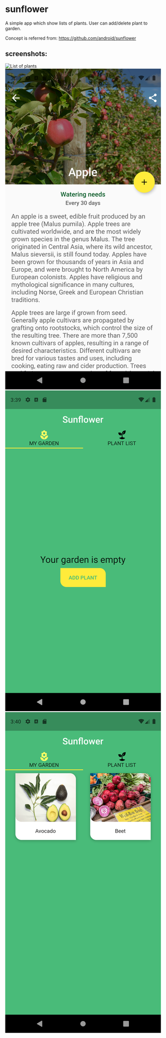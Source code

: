 # sunflower

A simple app which show lists of plants. User can add/delete plant to garden.

Concept is referred from: https://github.com/android/sunflower

## screenshots:
![List of plants](screenshots/plant_list.png "A list of plants")
![Plant details](screenshots/plant_description.png "Details for a specific plant")
![My Garden](screenshots/my_garden.png "No plan is added yet in garden")
![My Garden](screenshots/garden_non_empty.png "Plants that have been added to your garden")
